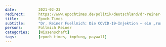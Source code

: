 ```yaml
---
date:          2021-02-23
redirect:      https://www.epochtimes.de/politik/deutschland/dr-reiner-fuellmich-die-covid-19-injektion-ein-russisches-roulettespiel-a3454136.html
title:         Epoch Times
subtitle:      "Dr. Reiner Fuellmich: Die COVID-19-Injektion – ein „russisches Roulettespiel“"
persons:       Füllmich Reiner
categories:    [Wissenschaft]
tags:          [epoch times, impfung, paywall]
---
```

